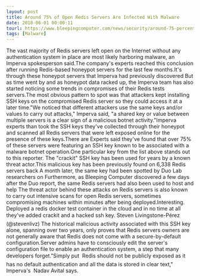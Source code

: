 ```yaml
---
layout: post
title: Around 75% of Open Redis Servers Are Infected With Malware
date: 2018-06-01 00:00:11
tourl: https://www.bleepingcomputer.com/news/security/around-75-percent-of-open-redis-servers-are-infected-with-malware/
tags: [Malware]
---
```

The vast majority of Redis servers left open on the Internet without any authentication system in place are most likely harboring malware, an Imperva spokesperson said.The company's experts reached this conclusion after running Redis-based honeypot servers for the last few months.It's through these honeypot servers that Imperva had previously discovered But as time went by and as honeypot data racked up, the Imperva team has also started noticing some trends in compromises of their Redis tests servers.The most obvious pattern to spot was that attackers kept installing SSH keys on the compromised Redis server so they could access it at a later time."We noticed that different attackers use the same keys and/or values to carry out attacks," Imperva said, "a shared key or value between multiple servers is a clear sign of a malicious botnet activity."Imperva experts than took the SSH keys they've collected through their honeypot and scanned all Redis servers that were left exposed online for the presence of these keys.There are Experts said they've found that over 75% of these servers were featuring an SSH key known to be associated with a malware botnet operation.One particular key from the list above stands out to this reporter. The "crackit" SSH key has been used for years by a known threat actor.This malicious key has been previously found on 6,338 Redis servers back A month later, the same key had been spotted by Duo Lab researchers on Furthermore, as Bleeping Computer discovered a few days after the Duo report, the same Redis servers had also been used to host and help The threat actor behind these attacks on Redis servers is also known to carry out intensive scans for open Redis servers, sometimes compromising machines within minutes after being deployed.Interesting. Deployed a redis docker test container in the cloud and in no time at all they've added crackit and a hacked ssh key. Steven Livingstone-Pérez (@stevenlivz) The historical malicious activity associated with this SSH key alone, spanning over two years, only proves that Redis servers owners are not generally aware that Redis does not come with a secure-by-default configuration.Server admins have to consciously edit the server's configuration file to enable an authentication system, a step that many developers forget."Simply put  Redis should not be publicly exposed as it has no default authentication and all the data is stored in clear text," Imperva's  Nadav Avital says.